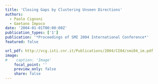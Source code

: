```yaml
---
title: 'Closing Gaps by Clustering Unseen Directions'
authors:
  - Paolo Cignoni
  - Gaetano Impoco
date: '2004-01-01T00:00:00Z'
publication_types: ['1']
publication: '*Proceedings of SMI 2004 International Conference*'
featured: false

url_pdf: http://vcg.isti.cnr.it/Publications/2004/CI04/smi04_im.pdf
image:
#    caption: 'Image'
    focal_point: ''
    preview_only: false
    share: false
---
```

